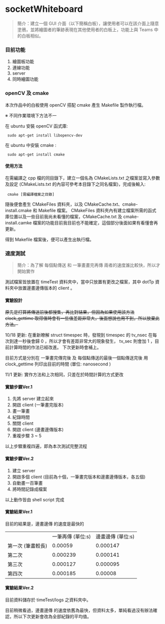# socketWhiteboard #

> 簡介：建立一個 GUI 介面（以下簡稱白板），讓使用者可以在該介面上隨意塗鴉，並將繪圖者的筆跡表現在其他使用者的白板上，功能上與 Teams 中的白板相似。

### 目前功能 ###
1.  繪圖板功能
2.  連線功能
3.  server
4.  同時繪圖功能


### openCV 及 cmake ### 

本次作品中的白板使用 openCV 搭配 cmake 產生 Makefile 製作執行檔。

※ 不同作業環境下方法不一

在 ubuntu 安裝 openCV 函式庫:

<pre><code> sudo apt-get install libopencv-dev </code></pre> 

在 ubuntu 中安裝 cmake :

<pre><code> sudo apt-get install cmake </code></pre>

#### 使用方法 ####
在需編譯之 cpp 檔的同目錄下，建立一個名為 CMakeLists.txt 之檔案並寫入參數及設定 (CMakeLists.txt 的內容可參考本目錄下之同名檔案)，完成後輸入:

<pre><code> cmake [需編譯檔案之目錄] </code></pre>

隨後便會產生 CMakeFiles 資料夾，以及 CMakeCache.txt、cmake-install.cmake 和 Makefile 檔案。
CMakeFiles 資料夾內有建立檔案所需的函式庫位置以及一些目前我尚未看懂的檔案，CMakeCache.txt 及 cmake-install.camke 檔案的功能目前我目前也不能確定，這個部分後面如果有看懂會再更新。

得到 Makefile 檔案後，便可以產生出執行檔。

### 速度測試 ###

> 簡介：為了解 每個點傳送 和 一筆畫畫完再傳 兩者的速度誰比較快，所以才開始實作

測試檔案皆放置在 timeTest 資料夾中，當中只放置有更改之檔案，其中 dotTp 資料夾中放置邊畫邊傳版本的 client 。

#### 實驗設計 ####

~~原先是打算將傳送前後都搜集，再比對結果，但因為如果使用該方法 clock_gettime 取得值時會有一些值差距非常大，後面想說也用不到，所以放棄此方法。~~

10/18 更新: 在重新暸解 struct timespec 時，發現到 timespec 的 tv_nsec 在每次到達一秒後會歸 0 ，所以才會有差距非常大的現象發生， tv_sec 則會加 1 ，目前計算時間的作法已經改進。
下次更新時會補上。

目前方式是分別在 一筆畫完傳完後 及 每個點傳送的最後一個點傳送完後 用 clock_gettime 列印出目前的時間 (單位: nanosecond )

11/1 更新: 實作方法和上次相同，只差在於時間計算的方式更改

#### 實驗步驟Ver.1 ####

1.  先將 server 建立起來
2.  開啟 client (一筆畫完版本)
3.  畫一筆畫
4.  紀錄時間
5.  關閉 client
6.  開啟 client (邊畫邊傳版本)
7.  重複步驟 3 ~ 5

以上步驟重複四遍，即為本次測試完整流程

#### 實驗步驟Ver.2 ####

1.  建立 server 
2.  開啟多個 client (目前為十個，一筆畫完版本和邊畫邊傳版本，各五個)
3.  自動畫一百筆畫
4.  將時間記錄成檔案

以上動作皆由 shell script 完成
#### 實驗結果Ver.1 ####

目前的結果是，邊畫邊傳 的速度是最快的

<table>
<tr>
   <td> </td>
   <td> 一筆再傳 (單位:s) </td>
   <td> 邊畫邊傳 (單位:s) </td>
</tr>
<tr>
   <td> 第一次 (筆畫較長) </td>
   <td> 0.00059 </td>
   <td> 0.000147 </td>
</tr>
<tr>
   <td> 第二次 </td>
   <td> 0.000239 </td>
   <td> 0.000141 </td>
</tr>
<tr>
   <td> 第三次 </td>
   <td> 0.000127 </td>
   <td> 0.000095 </td>
</tr>
<tr>
   <td> 第四次 </td>
   <td> 0.000185 </td>
   <td> 0.00008 </td>
</tr>
</table>

#### 實驗結果Ver.2 ####

目前資料儲存於 timeTest/logs 之資料夾中。

目前稍微看過，邊畫邊傳 的速度依舊為最快，但資料太多，單純看過沒有辦法確認，所以下次更新會改為全部紀錄的平均值。

